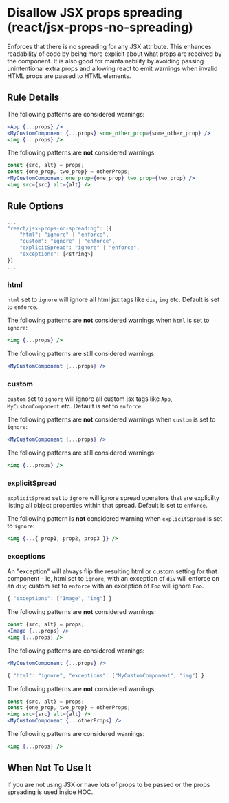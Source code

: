 # Disallow JSX props spreading (react/jsx-props-no-spreading)

Enforces that there is no spreading for any JSX attribute. This enhances readability of code by being more explicit about what props are received by the component. It is also good for maintainability by avoiding passing unintentional extra props and allowing react to emit warnings when invalid HTML props are passed to HTML elements.

## Rule Details

The following patterns are considered warnings:

```jsx
<App {...props} />
<MyCustomComponent {...props} some_other_prop={some_other_prop} />
<img {...props} />
```

The following patterns are **not** considered warnings:

```jsx
const {src, alt} = props;
const {one_prop, two_prop} = otherProps;
<MyCustomComponent one_prop={one_prop} two_prop={two_prop} />
<img src={src} alt={alt} />
```


## Rule Options

```js
...
"react/jsx-props-no-spreading": [{
    "html": "ignore" | "enforce",
    "custom": "ignore" | "enforce",
    "explicitSpread": "ignore" | "enforce",
    "exceptions": [<string>]
}]
...
```

### html

`html` set to `ignore` will ignore all html jsx tags like `div`, `img` etc. Default is set to `enforce`.

The following patterns are **not** considered warnings when `html` is set to `ignore`:

```jsx
<img {...props} />
```

The following patterns are still considered warnings:

```jsx
<MyCustomComponent {...props} />
```

### custom

`custom` set to `ignore` will ignore all custom jsx tags like `App`, `MyCustomComponent` etc. Default is set to `enforce`.

The following patterns are **not** considered warnings when `custom` is set to `ignore`:

```jsx
<MyCustomComponent {...props} />
```

The following patterns are still considered warnings:
```jsx
<img {...props} />
```

### explicitSpread

`explicitSpread` set to `ignore` will ignore spread operators that are explicilty listing all object properties within that spread. Default is set to `enforce`.

The following pattern is **not** considered warning when `explicitSpread` is set to `ignore`:

```jsx
<img {...{ prop1, prop2, prop3 }} />
```

### exceptions

An "exception" will always flip the resulting html or custom setting for that component - ie, html set to `ignore`, with an exception of `div` will enforce on an `div`; custom set to `enforce` with an exception of `Foo` will ignore `Foo`.

```js
{ "exceptions": ["Image", "img"] }
```

The following patterns are **not** considered warnings:

```jsx
const {src, alt} = props;
<Image {...props} />
<img {...props} />
```

The following patterns are considered warnings:
```jsx
<MyCustomComponent {...props} />
```

```js
{ "html": "ignore", "exceptions": ["MyCustomComponent", "img"] }
```

The following patterns are **not** considered warnings:

```jsx
const {src, alt} = props;
const {one_prop, two_prop} = otherProps;
<img src={src} alt={alt} />
<MyCustomComponent {...otherProps} />
```

The following patterns are considered warnings:
```jsx
<img {...props} />
```

## When Not To Use It

If you are not using JSX or have lots of props to be passed or the props spreading is used inside HOC.
